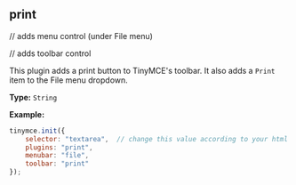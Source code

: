 
## print

// adds menu control (under File menu)

// adds toolbar control

This plugin adds a print button to TinyMCE's toolbar. It also adds a `Print` item to the File menu dropdown.

**Type:** `String`

**Example:**

```js
tinymce.init({
    selector: "textarea",  // change this value according to your html
    plugins: "print",
    menubar: "file",
    toolbar: "print"
});
```
